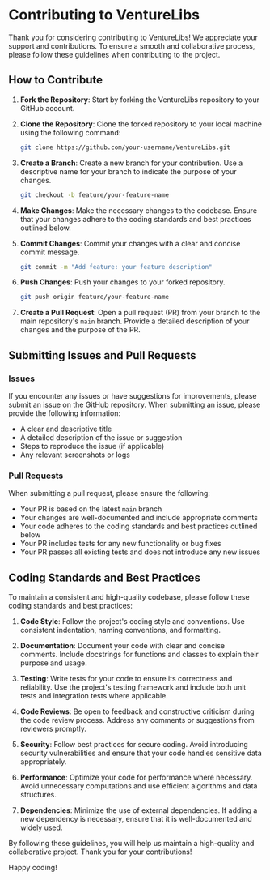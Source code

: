 # Contributing to VentureLibs

Thank you for considering contributing to VentureLibs! We appreciate your support and contributions. To ensure a smooth and collaborative process, please follow these guidelines when contributing to the project.

## How to Contribute

1. **Fork the Repository**: Start by forking the VentureLibs repository to your GitHub account.

2. **Clone the Repository**: Clone the forked repository to your local machine using the following command:
   ```bash
   git clone https://github.com/your-username/VentureLibs.git
   ```

3. **Create a Branch**: Create a new branch for your contribution. Use a descriptive name for your branch to indicate the purpose of your changes.
   ```bash
   git checkout -b feature/your-feature-name
   ```

4. **Make Changes**: Make the necessary changes to the codebase. Ensure that your changes adhere to the coding standards and best practices outlined below.

5. **Commit Changes**: Commit your changes with a clear and concise commit message.
   ```bash
   git commit -m "Add feature: your feature description"
   ```

6. **Push Changes**: Push your changes to your forked repository.
   ```bash
   git push origin feature/your-feature-name
   ```

7. **Create a Pull Request**: Open a pull request (PR) from your branch to the main repository's `main` branch. Provide a detailed description of your changes and the purpose of the PR.

## Submitting Issues and Pull Requests

### Issues

If you encounter any issues or have suggestions for improvements, please submit an issue on the GitHub repository. When submitting an issue, please provide the following information:

- A clear and descriptive title
- A detailed description of the issue or suggestion
- Steps to reproduce the issue (if applicable)
- Any relevant screenshots or logs

### Pull Requests

When submitting a pull request, please ensure the following:

- Your PR is based on the latest `main` branch
- Your changes are well-documented and include appropriate comments
- Your code adheres to the coding standards and best practices outlined below
- Your PR includes tests for any new functionality or bug fixes
- Your PR passes all existing tests and does not introduce any new issues

## Coding Standards and Best Practices

To maintain a consistent and high-quality codebase, please follow these coding standards and best practices:

1. **Code Style**: Follow the project's coding style and conventions. Use consistent indentation, naming conventions, and formatting.

2. **Documentation**: Document your code with clear and concise comments. Include docstrings for functions and classes to explain their purpose and usage.

3. **Testing**: Write tests for your code to ensure its correctness and reliability. Use the project's testing framework and include both unit tests and integration tests where applicable.

4. **Code Reviews**: Be open to feedback and constructive criticism during the code review process. Address any comments or suggestions from reviewers promptly.

5. **Security**: Follow best practices for secure coding. Avoid introducing security vulnerabilities and ensure that your code handles sensitive data appropriately.

6. **Performance**: Optimize your code for performance where necessary. Avoid unnecessary computations and use efficient algorithms and data structures.

7. **Dependencies**: Minimize the use of external dependencies. If adding a new dependency is necessary, ensure that it is well-documented and widely used.

By following these guidelines, you will help us maintain a high-quality and collaborative project. Thank you for your contributions!

Happy coding!
